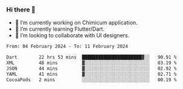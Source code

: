 ### Hi there 👋

<!--
**devcat37/devcat37** is a ✨ _special_ ✨ repository because its `README.md` (this file) appears on your GitHub profile.-->


- 🔭 I’m currently working on Chimicum application.
- 🌱 I’m currently learning Flutter/Dart.
- 👯 I’m looking to collaborate with UI designers.
<!-- - 🤔 I’m looking for help with ... -->

<!--START_SECTION:waka-->

```txt
From: 04 February 2024 - To: 11 February 2024

Dart        22 hrs 53 mins  ██████████████████████▓░░   90.91 %
XML         48 mins         ▓░░░░░░░░░░░░░░░░░░░░░░░░   03.19 %
JSON        44 mins         ▓░░░░░░░░░░░░░░░░░░░░░░░░   02.92 %
YAML        41 mins         ▓░░░░░░░░░░░░░░░░░░░░░░░░   02.71 %
CocoaPods   2 mins          ░░░░░░░░░░░░░░░░░░░░░░░░░   00.19 %
```

<!--END_SECTION:waka-->

